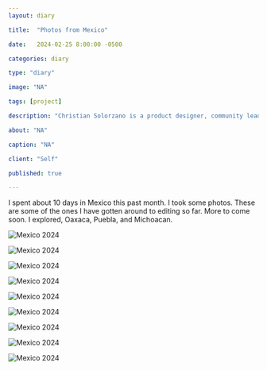 ```yaml
---
layout: diary

title:  "Photos from Mexico"

date:   2024-02-25 8:00:00 -0500

categories: diary

type: "diary"

image: "NA"

tags: [project]

description: "Christian Solorzano is a product designer, community leader, educator, and podcast host."

about: "NA"

caption: "NA"

client: "Self"

published: true

---
```

I spent about 10 days in Mexico this past month. I took some photos. These are some of the ones I have gotten around 
to editing so far. More to come soon. I explored, Oaxaca, Puebla, and Michoacan. 

![Mexico 2024](/assets/images/diary/20240225a.jpg)

![Mexico 2024](/assets/images/diary/20240225b.jpg)

![Mexico 2024](/assets/images/diary/20240225c.jpg)

![Mexico 2024](/assets/images/diary/20240225d.jpg)

![Mexico 2024](/assets/images/diary/20240225e.jpg)

![Mexico 2024](/assets/images/diary/20240225f.jpg)

![Mexico 2024](/assets/images/diary/20240225g.jpg)

![Mexico 2024](/assets/images/diary/20240225h.jpg)

![Mexico 2024](/assets/images/diary/20240225i.jpg)